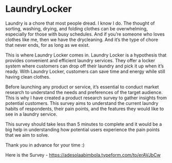 # LaundryLocker

Laundry is a chore that most people dread. I know I do. The thought of sorting, washing, drying, and folding clothes can be overwhelming, especially for those with busy schedules. And if you’re someone who loves clothes like me, then we have the drycleaning. And it’s the type of chore that never ends, for as long as we exist.

This is where Laundry Locker comes in. Laundry Locker is a hypothesis that provides convenient and efficient laundry services. They offer a locker system where customers can drop off their laundry and pick it up when it’s ready. With Laundry Locker, customers can save time and energy while still having clean clothes.

Before launching any product or service, it’s essential to conduct market research to understand the needs and preferences of the target audience. This is why I have created a product research survey to gather insights from potential customers. This survey aims to understand the current laundry habits of respondents, their pain points, and the features they would like to see in a laundry service.

This survey should take less than 5 minutes to complete and it would be a big help in understanding how potential users experience the pain points that we aim to solve.

Thank you in advance for your time :)

Here is the Survey - https://adesolaabimbola.typeform.com/to/erAVJbCw
